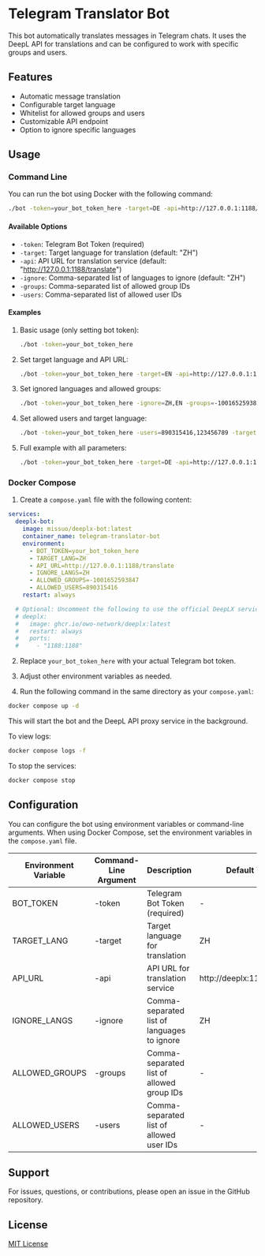 # Telegram Translator Bot

This bot automatically translates messages in Telegram chats. It uses the DeepL API for translations and can be configured to work with specific groups and users.

## Features

- Automatic message translation
- Configurable target language
- Whitelist for allowed groups and users
- Customizable API endpoint
- Option to ignore specific languages

## Usage

### Command Line

You can run the bot using Docker with the following command:

```bash
./bot -token=your_bot_token_here -target=DE -api=http://127.0.0.1:1188/translate -ignore=ZH,EN,DE -groups=-1001652593847 -users=890315416,123456789
```

#### Available Options

- `-token`: Telegram Bot Token (required)
- `-target`: Target language for translation (default: "ZH")
- `-api`: API URL for translation service (default: "http://127.0.0.1:1188/translate")
- `-ignore`: Comma-separated list of languages to ignore (default: "ZH")
- `-groups`: Comma-separated list of allowed group IDs
- `-users`: Comma-separated list of allowed user IDs

#### Examples

1. Basic usage (only setting bot token):
   ```bash
   ./bot -token=your_bot_token_here
   ```

2. Set target language and API URL:
   ```bash
   ./bot -token=your_bot_token_here -target=EN -api=http://127.0.0.1:1188/translate
   ```

3. Set ignored languages and allowed groups:
   ```bash
   ./bot -token=your_bot_token_here -ignore=ZH,EN -groups=-1001652593847,-1002345678901
   ```

4. Set allowed users and target language:
   ```bash
   ./bot -token=your_bot_token_here -users=890315416,123456789 -target=FR
   ```

5. Full example with all parameters:
   ```bash
   ./bot -token=your_bot_token_here -target=DE -api=http://127.0.0.1:1188/translate -ignore=ZH,EN,DE -groups=-1001652593847 -users=890315416,123456789
   ```

### Docker Compose

1. Create a `compose.yaml` file with the following content:

```yaml
services:
  deeplx-bot:
    image: missuo/deeplx-bot:latest
    container_name: telegram-translator-bot
    environment:
      - BOT_TOKEN=your_bot_token_here
      - TARGET_LANG=ZH
      - API_URL=http://127.0.0.1:1188/translate
      - IGNORE_LANGS=ZH
      - ALLOWED_GROUPS=-1001652593847
      - ALLOWED_USERS=890315416
    restart: always

  # Optional: Uncomment the following to use the official DeepLX service
  # deeplx:
  #   image: ghcr.io/owo-network/deeplx:latest
  #   restart: always
  #   ports:
  #     - "1188:1188"
```

2. Replace `your_bot_token_here` with your actual Telegram bot token.

3. Adjust other environment variables as needed.

4. Run the following command in the same directory as your `compose.yaml`:

```bash
docker compose up -d
```

This will start the bot and the DeepL API proxy service in the background.

To view logs:
```bash
docker compose logs -f
```

To stop the services:
```bash
docker compose stop
```

## Configuration

You can configure the bot using environment variables or command-line arguments. When using Docker Compose, set the environment variables in the `compose.yaml` file.

| Environment Variable | Command-Line Argument | Description                            | Default Value              |
|----------------------|-----------------------|----------------------------------------|----------------------------|
| BOT_TOKEN            | -token                | Telegram Bot Token (required)          | -                          |
| TARGET_LANG          | -target               | Target language for translation        | ZH                         |
| API_URL              | -api                  | API URL for translation service        | http://deeplx:1188/translate |
| IGNORE_LANGS         | -ignore               | Comma-separated list of languages to ignore | ZH                    |
| ALLOWED_GROUPS       | -groups               | Comma-separated list of allowed group IDs | -                      |
| ALLOWED_USERS        | -users                | Comma-separated list of allowed user IDs | -                       |

## Support

For issues, questions, or contributions, please open an issue in the GitHub repository.

## License

[MIT License](LICENSE)